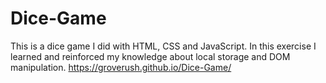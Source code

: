 # Dice-Game
This is a dice game I did with HTML, CSS and JavaScript. In this exercise I learned and reinforced my knowledge about local storage and DOM manipulation.
https://groverush.github.io/Dice-Game/
